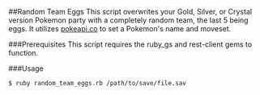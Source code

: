 ##Random Team Eggs
This script overwrites your Gold, Silver, or Crystal version Pokemon party with a completely random team, the last 5 being eggs. It utilizes [pokeapi.co](http://pokeapi.co) to set a Pokemon's name and moveset.

###Prerequisites
This script requires the ruby\_gs and rest-client gems to function. 

###Usage
```
$ ruby random_team_eggs.rb /path/to/save/file.sav
```
